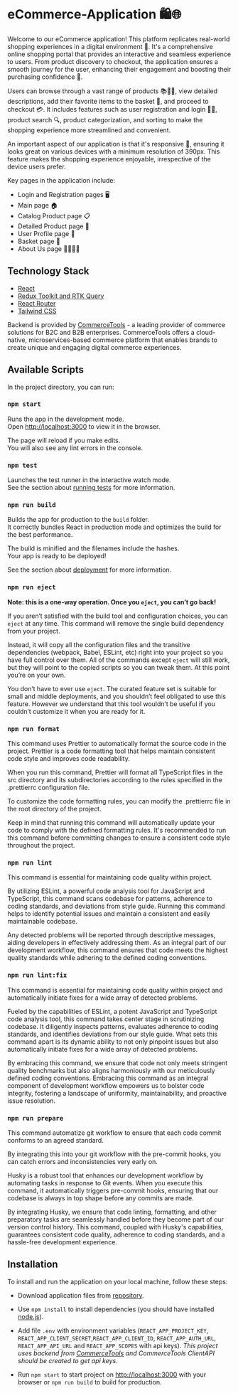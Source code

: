 # eCommerce-Application 🛍️🌐

Welcome to our eCommerce application! This platform replicates real-world shopping experiences in a digital environment 🏪. It's a comprehensive online shopping portal that provides an interactive and seamless experience to users. From product discovery to checkout, the application ensures a smooth journey for the user, enhancing their engagement and boosting their purchasing confidence 🚀.

Users can browse through a vast range of products 📚👗👟, view detailed descriptions, add their favorite items to the basket 🛒, and proceed to checkout 💳. It includes features such as user registration and login 📝🔐, product search 🔍, product categorization, and sorting to make the shopping experience more streamlined and convenient.

An important aspect of our application is that it's responsive 📲, ensuring it looks great on various devices with a minimum resolution of 390px. This feature makes the shopping experience enjoyable, irrespective of the device users prefer.

Key pages in the application include:

- Login and Registration pages 🖥️
- Main page 🏠
- Catalog Product page 📋
- Detailed Product page 🔎
- User Profile page 👤
- Basket page 🛒
- About Us page 🙋‍♂️🙋‍♀️

## Technology Stack

- [React](https://react.dev/)
- [Redux Toolkit and RTK Query](https://redux-toolkit.js.org/)
- [React Router](https://reactrouter.com/)
- [Tailwind CSS](https://tailwindcss.com/)

Backend is provided by [CommerceTools](https://commercetools.com/) - a leading provider of commerce solutions for B2C and B2B enterprises. CommerceTools offers a cloud-native, microservices-based commerce platform that enables brands to create unique and engaging digital commerce experiences.

## Available Scripts

In the project directory, you can run:

### `npm start`

Runs the app in the development mode.\
Open [http://localhost:3000](http://localhost:3000) to view it in the browser.

The page will reload if you make edits.\
You will also see any lint errors in the console.

### `npm test`

Launches the test runner in the interactive watch mode.\
See the section about [running tests](https://facebook.github.io/create-react-app/docs/running-tests) for more information.

### `npm run build`

Builds the app for production to the `build` folder.\
It correctly bundles React in production mode and optimizes the build for the best performance.

The build is minified and the filenames include the hashes.\
Your app is ready to be deployed!

See the section about [deployment](https://facebook.github.io/create-react-app/docs/deployment) for more information.

### `npm run eject`

**Note: this is a one-way operation. Once you `eject`, you can’t go back!**

If you aren’t satisfied with the build tool and configuration choices, you can `eject` at any time. This command will remove the single build dependency from your project.

Instead, it will copy all the configuration files and the transitive dependencies (webpack, Babel, ESLint, etc) right into your project so you have full control over them. All of the commands except `eject` will still work, but they will point to the copied scripts so you can tweak them. At this point you’re on your own.

You don’t have to ever use `eject`. The curated feature set is suitable for small and middle deployments, and you shouldn’t feel obligated to use this feature. However we understand that this tool wouldn’t be useful if you couldn’t customize it when you are ready for it.

### `npm run format`

This command uses Prettier to automatically format the source code in the project. Prettier is a code formatting tool that helps maintain consistent code style and improves code readability.

When you run this command, Prettier will format all TypeScript files in the src directory and its subdirectories according to the rules specified in the .prettierrc configuration file.

To customize the code formatting rules, you can modify the .prettierrc file in the root directory of the project.

Keep in mind that running this command will automatically update your code to comply with the defined formatting rules. It's recommended to run this command before committing changes to ensure a consistent code style throughout the project.

### `npm run lint`

This command is essential for maintaining code quality within project.

By utilizing ESLint, a powerful code analysis tool for JavaScript and TypeScript, this command scans codebase for patterns, adherence to coding standards, and deviations from style guide. Running this command helps to identify potential issues and maintain a consistent and easily maintainable codebase.

Any detected problems will be reported through descriptive messages, aiding developers in effectively addressing them. As an integral part of our development workflow, this command ensures that code meets the highest quality standards while adhering to the defined coding conventions.

### `npm run lint:fix`

This command is essential for maintaining code quality within project and automatically initiate fixes for a wide array of detected problems.

Fueled by the capabilities of ESLint, a potent JavaScript and TypeScript code analysis tool, this command takes center stage in scrutinizing codebase. It diligently inspects patterns, evaluates adherence to coding standards, and identifies deviations from our style guide. What sets this command apart is its dynamic ability to not only pinpoint issues but also automatically initiate fixes for a wide array of detected problems.

By embracing this command, we ensure that code not only meets stringent quality benchmarks but also aligns harmoniously with our meticulously defined coding conventions. Embracing this command as an integral component of development workflow empowers us to bolster code integrity, fostering a landscape of uniformity, maintainability, and proactive issue resolution.

### `npm run prepare`

This command automatize git workflow to ensure that each code commit conforms to an agreed standard.

By integrating this into your git workflow with the pre-commit hooks, you can catch errors and inconsistencies very early on.

Husky is a robust tool that enhances our development workflow by automating tasks in response to Git events. When you execute this command, it automatically triggers pre-commit hooks, ensuring that our codebase is always in top shape before any commits are made.

By integrating Husky, we ensure that code linting, formatting, and other preparatory tasks are seamlessly handled before they become part of our version control history. This command, coupled with Husky's capabilities, guarantees consistent code quality, adherence to coding standards, and a hassle-free development experience. 

## Installation

To install and run the application on your local machine, follow these steps:

- Download application files from [repository](https://github.com/olgamarkevich/ecommerce-application).

- Use `npm install` to install dependencies (you should have installed [node.js](https://nodejs.org/)).

- Add file `.env` with environment variables (`REACT_APP_PROJECT_KEY`, `REACT_APP_CLIENT_SECRET`,`REACT_APP_CLIENT_ID`, `REACT_APP_AUTH_URL`, `REACT_APP_API_URL` and `REACT_APP_SCOPES` with api keys). *This project uses backend from [CommerceTools](https://commercetools.com/) and CommerceTools ClientAPI should be created to get api keys.*

- Run `npm start` to start project on [http://localhost:3000](http://localhost:3000) with your browser or `npm run build` to build for production.
